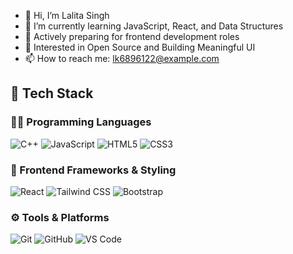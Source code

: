 - 👋 Hi, I’m Lalita Singh
- 🌱 I’m currently learning JavaScript, React, and Data Structures
- 💼 Actively preparing for frontend development roles
- 🌟 Interested in Open Source and Building Meaningful UI
- 📫 How to reach me: lk6896122@example.com


## 🔧 Tech Stack

### 👨‍💻 Programming Languages
![C++](https://img.shields.io/badge/-C++-00599C?logo=c%2b%2b&logoColor=white)
![JavaScript](https://img.shields.io/badge/-JavaScript-F7DF1E?logo=javascript&logoColor=black)
![HTML5](https://img.shields.io/badge/-HTML5-E34F26?logo=html5&logoColor=white)
![CSS3](https://img.shields.io/badge/-CSS3-1572B6?logo=css3&logoColor=white)

### 🎨 Frontend Frameworks & Styling
![React](https://img.shields.io/badge/-React-61DAFB?logo=react&logoColor=black)
![Tailwind CSS](https://img.shields.io/badge/-Tailwind%20CSS-38B2AC?logo=tailwind-css&logoColor=white)
![Bootstrap](https://img.shields.io/badge/-Bootstrap-7952B3?logo=bootstrap&logoColor=white)

### ⚙️ Tools & Platforms
![Git](https://img.shields.io/badge/-Git-F05032?logo=git&logoColor=white)
![GitHub](https://img.shields.io/badge/-GitHub-181717?logo=github&logoColor=white)
![VS Code](https://img.shields.io/badge/-VSCode-007ACC?logo=visual-studio-code&logoColor=white)
